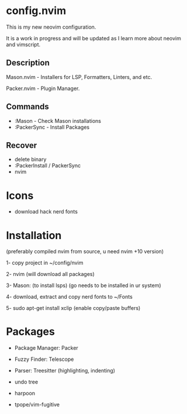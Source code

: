 # config.nvim

This is my new neovim configuration.

It is a work in progress and will be updated as I learn more about neovim and vimscript.

## Description

Mason.nvim - Installers for LSP, Formatters, Linters, and etc.

Packer.nvim - Plugin Manager.

## Commands

- :Mason - Check Mason installations
- :PackerSync - Install Packages

## Recover

- delete binary
- :PackerInstall / PackerSync
- nvim

# Icons

- download hack nerd fonts

# Installation

(preferably compiled nvim from source, u need nvim +10 version)

1- copy project in ~/config/nvim

2- nvim (will download all packages)

3- Mason: (to install lsps) (go needs to be installed in ur system)

4- download, extract and copy nerd fonts to ~/Fonts

5- sudo apt-get install xclip (enable copy/paste buffers)

# Packages

- Package Manager: Packer
- Fuzzy Finder: Telescope
- Parser: Treesitter (highlighting, indenting)

- undo tree
- harpoon
- tpope/vim-fugitive
